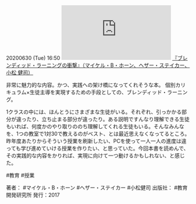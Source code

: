 20200630 (Tue) 16:50
[![](https://gyazo.com/866d6239d912444e017d5a328babd668.img)](http://amzn.to/3gcbcVU)
[『ブレンディッド・ラーニングの衝撃』（マイケル・B・ホーン、ヘザー・ステイカー、小松 健司）](https://amzn.to/3gcbcVU)

非常に魅力的な内容。かつ、実践への架け橋になってくれそうな本。
個別カリキュラム×生徒主導を実現するための手段としての、ブレンディッド・ラーニング。

1クラスの中には、ほんとうにさまざまな生徒がいる。それぞれ、引っかかる部分が違ったり、立ち止まる部分が違ったり。ある説明ですんなり理解できる生徒もいれば、何度かのやり取りののち理解してくれる生徒もいる。そんなみんなを、1つの教室で1対30で教えるのがベスト、とは最近思えなくなってるところ。
昨年度あたりからそういう授業を刷新したい、PCを使って一人一人の進度は違っても学び進めていける授業を作りたい、と思っていた。今回本書を読めんで、その実践的な内容をかりれば、実現に向けて一つ動けるかもしれない、と感じた。

#教育 #授業 

著者： #マイケル・B・ホーン #ヘザー・ステイカー #小松健司
出版社： #教育開発研究所
発行：2017